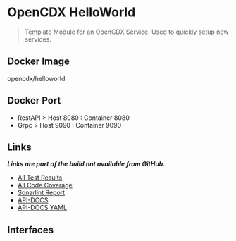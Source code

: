 # OpenCDX HelloWorld
> Template Module for an OpenCDX Service. Used to quickly setup new services.

## Docker Image
opencdx/helloworld

## Docker Port
- RestAPI > Host 8080 : Container 8080
- Grpc > Host 9090 : Container 9090

## Links
_**Links are part of the build not available from GitHub.**_
- [All Test Results](build/reports/tests/test/index.html)
- [All Code Coverage](build/reports/jacoco/test/html/index.html)
- [Sonarlint Report](build/reports/sonarlint/sonarlintMain.html)
- [API-DOCS](http://localhost:8580/api-docs)
- [API-DOCS YAML](http://localhost:8580/api-docs.yaml)
## Interfaces